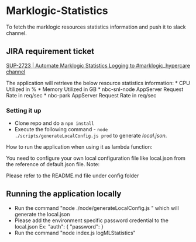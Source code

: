 # Marklogic-Statistics
To fetch the marklogic resources statistics information and push it to slack channel.

## JIRA requirement ticket
[SUP-2723 | Automate Marklogic Statistics Logging to #marklogic_hypercare channel](https://nbcdigital.atlassian.net/browse/SUP-2463)

The application will retrieve the below resource statistics information:
        * CPU Utilized in %
        * Memory Utilized in GB
        * nbc-snl-node AppServer Request Rate in req/sec
        * nbc-park AppServer Request Rate in req/sec


### Setting it up
* Clone repo and do a `npm install`
* Execute the following command -
  `node ./scripts/generateLocalConfig.js prod` to generate  _local.json_.

How to run the application when using it as lambda function:

You need to configure your own local configuration file like local.json from the reference of default.json file.
Note:

  Please refer to the README.md file under config folder


## Running the application locally
* Run the command "node ./node/generateLocalConfig.js <env>" which will generate the local.json
* Please add the environment specific password credential to the local.json
    Ex:   "auth": {
            "password": <value must be given>
          }
* Run the command "node index.js logMLStatistics"
